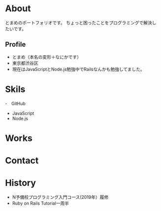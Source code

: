 # About
とまめのポートフォリオです。
ちょっと困ったことをプログラミングで解決したいです。

## Profile
- とまめ（本名の変形＋なにかです）
- 東京都渋谷区
- 現在はJavaScriptとNode.js勉強中でRailsなんかも勉強してました。

# Skils
-　GitHub
- JavaScript
- Node.js

# Works

# Contact

# History
- N予備校プログラミング入門コース(2019年）履修
- Ruby on Rails Tutorial一周半


